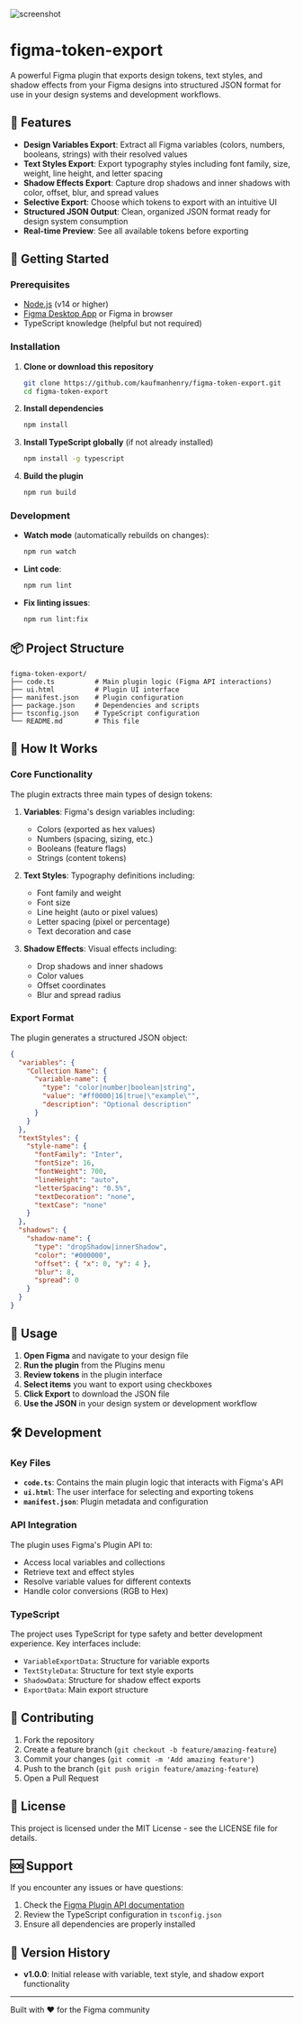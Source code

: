 ![screenshot](screenshot.png)

# figma-token-export

A powerful Figma plugin that exports design tokens, text styles, and shadow effects from your Figma designs into structured JSON format for use in your design systems and development workflows.

## 🎯 Features

- **Design Variables Export**: Extract all Figma variables (colors, numbers, booleans, strings) with their resolved values
- **Text Styles Export**: Export typography styles including font family, size, weight, line height, and letter spacing
- **Shadow Effects Export**: Capture drop shadows and inner shadows with color, offset, blur, and spread values
- **Selective Export**: Choose which tokens to export with an intuitive UI
- **Structured JSON Output**: Clean, organized JSON format ready for design system consumption
- **Real-time Preview**: See all available tokens before exporting

## 🚀 Getting Started

### Prerequisites

- [Node.js](https://nodejs.org/) (v14 or higher)
- [Figma Desktop App](https://www.figma.com/downloads/) or Figma in browser
- TypeScript knowledge (helpful but not required)

### Installation

1. **Clone or download this repository**
   ```bash
   git clone https://github.com/kaufmanhenry/figma-token-export.git
   cd figma-token-export
   ```

2. **Install dependencies**
   ```bash
   npm install
   ```

3. **Install TypeScript globally** (if not already installed)
   ```bash
   npm install -g typescript
   ```

4. **Build the plugin**
   ```bash
   npm run build
   ```

### Development

- **Watch mode** (automatically rebuilds on changes):
  ```bash
  npm run watch
  ```

- **Lint code**:
  ```bash
  npm run lint
  ```

- **Fix linting issues**:
  ```bash
  npm run lint:fix
  ```

## 📦 Project Structure

```
figma-token-export/
├── code.ts          # Main plugin logic (Figma API interactions)
├── ui.html          # Plugin UI interface
├── manifest.json    # Plugin configuration
├── package.json     # Dependencies and scripts
├── tsconfig.json    # TypeScript configuration
└── README.md        # This file
```

## 🔧 How It Works

### Core Functionality

The plugin extracts three main types of design tokens:

1. **Variables**: Figma's design variables including:
   - Colors (exported as hex values)
   - Numbers (spacing, sizing, etc.)
   - Booleans (feature flags)
   - Strings (content tokens)

2. **Text Styles**: Typography definitions including:
   - Font family and weight
   - Font size
   - Line height (auto or pixel values)
   - Letter spacing (pixel or percentage)
   - Text decoration and case

3. **Shadow Effects**: Visual effects including:
   - Drop shadows and inner shadows
   - Color values
   - Offset coordinates
   - Blur and spread radius

### Export Format

The plugin generates a structured JSON object:

```json
{
  "variables": {
    "Collection Name": {
      "variable-name": {
        "type": "color|number|boolean|string",
        "value": "#ff0000|16|true|\"example\"",
        "description": "Optional description"
      }
    }
  },
  "textStyles": {
    "style-name": {
      "fontFamily": "Inter",
      "fontSize": 16,
      "fontWeight": 700,
      "lineHeight": "auto",
      "letterSpacing": "0.5%",
      "textDecoration": "none",
      "textCase": "none"
    }
  },
  "shadows": {
    "shadow-name": {
      "type": "dropShadow|innerShadow",
      "color": "#000000",
      "offset": { "x": 0, "y": 4 },
      "blur": 8,
      "spread": 0
    }
  }
}
```

## 🎨 Usage

1. **Open Figma** and navigate to your design file
2. **Run the plugin** from the Plugins menu
3. **Review tokens** in the plugin interface
4. **Select items** you want to export using checkboxes
5. **Click Export** to download the JSON file
6. **Use the JSON** in your design system or development workflow

## 🛠️ Development

### Key Files

- **`code.ts`**: Contains the main plugin logic that interacts with Figma's API
- **`ui.html`**: The user interface for selecting and exporting tokens
- **`manifest.json`**: Plugin metadata and configuration

### API Integration

The plugin uses Figma's Plugin API to:
- Access local variables and collections
- Retrieve text and effect styles
- Resolve variable values for different contexts
- Handle color conversions (RGB to Hex)

### TypeScript

The project uses TypeScript for type safety and better development experience. Key interfaces include:
- `VariableExportData`: Structure for variable exports
- `TextStyleData`: Structure for text style exports
- `ShadowData`: Structure for shadow effect exports
- `ExportData`: Main export structure

## 🤝 Contributing

1. Fork the repository
2. Create a feature branch (`git checkout -b feature/amazing-feature`)
3. Commit your changes (`git commit -m 'Add amazing feature'`)
4. Push to the branch (`git push origin feature/amazing-feature`)
5. Open a Pull Request

## 📝 License

This project is licensed under the MIT License - see the LICENSE file for details.

## 🆘 Support

If you encounter any issues or have questions:
1. Check the [Figma Plugin API documentation](https://www.figma.com/plugin-docs/)
2. Review the TypeScript configuration in `tsconfig.json`
3. Ensure all dependencies are properly installed

## 🔄 Version History

- **v1.0.0**: Initial release with variable, text style, and shadow export functionality

---

Built with ❤️ for the Figma community
